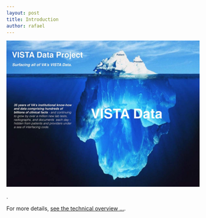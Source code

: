 ```yaml
---
layout: post
title: Introduction
author: rafael
---
```


![vdp-iceberg](assets/vdp-iceberg.jpg)


.


For more details, [see the technical overview ...](https://github.com/vistadataproject/documents#technical-overview).
